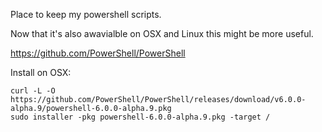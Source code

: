 Place to keep my powershell scripts.

Now that it's also awavialble on OSX and Linux this might be more useful.

https://github.com/PowerShell/PowerShell

Install on OSX:
```
curl -L -O https://github.com/PowerShell/PowerShell/releases/download/v6.0.0-alpha.9/powershell-6.0.0-alpha.9.pkg 
sudo installer -pkg powershell-6.0.0-alpha.9.pkg -target /
```

